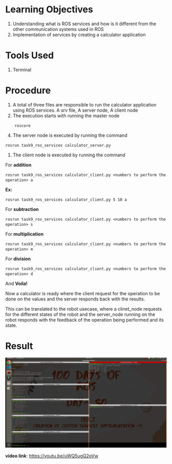 # Learning Objectives

1.  Understanding what is ROS services and how is it different from the other communication systems used in ROS
2.  Implementation of services by creating a calculator application


# Tools Used
1. Terminal

# Procedure


1.  A total of three files are responsible to run the calculator application using ROS services. A srv file, A server node, A client node
2.  The execution starts with running the master node 
```
    roscore
```
4.  The server node is executed by running the command
```
rosrun task9_ros_services calculator_server.py
```
1.  The client node is executed by running the command

For **addition**
```
rosrun task9_ros_services calculator_client.py <numbers to perform the operation> a
```

**Ex:** 
```
rosrun task9_ros_services calculator_client.py 5 10 a
```
For **subtraction**
```
rosrun task9_ros_services calculator_client.py <numbers to perform the operation> s
```
For **multiplication**
```
rosrun task9_ros_services calculator_client.py <numbers to perform the operation> m
```
For **division**
```
rosrun task9_ros_services calculator_client.py <numbers to perform the operation> d
```
And **Voila!**

Now a calculator is ready where the client request for the operation to be done on the values and the server responds back with the results.

This can be translated to the robot usecase, where a clinet_node requests for the different states of the robot and the server_node running on the robot responds with the feedback of the operation being performed and its state.

# Result
![results](images/results.png)

**video link**: https://youtu.be/uWQ5ugQ2oVw
